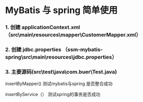 # MyBatis 与 spring 简单使用

### 1. 创建 applicationContext.xml （src\main\resources\mapper\CustomerMapper.xml）


### 2. 创建 jdbc.properties （ssm-mybatis-spring\src\main\resources\jdbc.properties）

### 3. 主要源码(src\test\java\com.buer\Test.java)

insertByMapper() 测试mybatis与spring 是否整合成功

insertByService（） 测试spring的事务是否成功